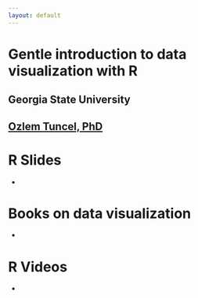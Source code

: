 ```yaml
---
layout: default
---
```


# Gentle introduction to data visualization with R 

## Georgia State University
## [Ozlem Tuncel, PhD](https://ozlemtuncel.github.io/)

# R Slides
-


# Books on data visualization
-

# R Videos 
-
